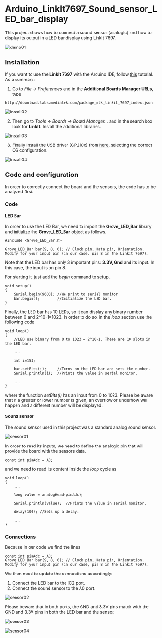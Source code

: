 # Arduino_LinkIt7697_Sound_sensor_LED_bar_display

This project shows how to connect a sound sensor (analogic) and how to display its output in a LED bar display using LinkIt 7697.

![demo01](/images/demo_01.gif?raw=true)

## Installation

If you want to use the **LinkIt 7697** with the Arduino IDE, follow [this](https://docs.labs.mediatek.com/resource/linkit7697-arduino/en/environment-setup) tutorial. As a summary:
1. Go to *File -> Preferences* and in the **Additional Boards Manager URLs**, type
```
http://download.labs.mediatek.com/package_mtk_linkit_7697_index.json
```
![install02](/images/install02.gif?raw=true)

2. Then go to *Tools -> Boards -> Board Manager...* and in the search box look for **LinkIt**. Install the additional libraries.

![install03](/images/install03.gif?raw=true)

3. Finally install the USB driver (CP210x) from [here](https://www.silabs.com/products/development-tools/software/usb-to-uart-bridge-vcp-drivers), selecting the correct OS configuration.

![install04](/images/usb_driver.png?raw=true)

## Code and configuration

In order to correctly connect the board and the sensors, the code has to be analyzed first.

### Code

#### LED Bar

In order to use the LED Bar, we need to import the **Grove_LED_Bar** library and initialize the **Grove_LED_Bar** object as follows.
```arduino
#include <Grove_LED_Bar.h>

Grove_LED_Bar bar(9, 8, 0);	// Clock pin, Data pin, Orientation. Modify for your input pin (in our case, pin 8 in the LinkIt 7697).
```

Note that the LED bar has only 3 important pins: **3.3V, Gnd** and its input. In this case, the input is on pin 8. 

For starting it, just add the *begin* command to setup.
```arduino
void setup()
{
	Serial.begin(9600);	//We print to serial monitor
	bar.begin();		//Initialize the LED bar.
}
```
Finally, the LED bar has 10 LEDs, so it can display any binary number between 0 and 2^10-1=1023. In order to do so, in the *loop* section use the following code
```arduino
void loop()
{
	//LED use binary from 0 to 1023 = 2^10-1. There are 10 slots in the LED bar.

	...
	
	int i=153;
	
	bar.setBits(i);		//Turns on the LED bar and sets the number.
	Serial.println(i);	//Prints the value in serial monitor.

	...
}
```
where the function *setBits(i)* has an input from 0 to 1023. Please be aware that if a greater or lower number is given, an overflow or underflow will happen and a different number will be displayed.

#### Sound sensor

The sound sensor used in this project was a standard analog sound sensor.

![sensor01](/images/pic_c_1.jpg?raw=true)

In order to read its inputs, we need to define the analogic pin that will provide the board with the sensors data.

```arduino
const int pinAdc = A0;
```
and we need to read its content inside the *loop* cycle as
```arduino
void loop()
{
	...

	long value = analogRead(pinAdc);
	
	Serial.println(value);	//Prints the value in serial monitor.

	delay(100);	//Sets up a delay.
	
	...
}
```
### Connections

Because in our code we find the lines
```arduino
const int pinAdc = A0;
Grove_LED_Bar bar(9, 8, 0);	// Clock pin, Data pin, Orientation. Modify for your input pin (in our case, pin 8 in the LinkIt 7697).
```
We then need to update the connections accordingly:
1. Connect the LED bar to the IC2 port.
2. Connect the sound sensor to the A0 port.

![sensor02](/images/pic_c_12.jpg?raw=true)

Please beware that in both ports, the GND and 3.3V pins match with the GND and 3.3V pins in both the LED bar and the sensor.

![sensor03](/images/pic_c_00.jpg?raw=true)

![sensor04](/images/pic_c_11.jpg?raw=true)